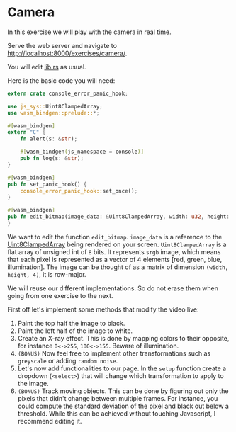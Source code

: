 # Camera

In this exercise we will play with the camera in real time.

Serve the web server and navigate to [http://localhost:8000/exercises/camera/](http://localhost:8000/exercises/camera/).

You will edit [lib.rs](../../rust-wasm-template/lib.rs) as usual.

Here is the basic code you will need:

```rust
extern crate console_error_panic_hook;

use js_sys::Uint8ClampedArray;
use wasm_bindgen::prelude::*;

#[wasm_bindgen]
extern "C" {
    fn alert(s: &str);

    #[wasm_bindgen(js_namespace = console)]
    pub fn log(s: &str);
}

#[wasm_bindgen]
pub fn set_panic_hook() {
    console_error_panic_hook::set_once();
}

#[wasm_bindgen]
pub fn edit_bitmap(image_data: &Uint8ClampedArray, width: u32, height: u32) {
}

```

We want to edit the function `edit_bitmap`. `image_data` is a reference to the [Uint8ClampedArray](https://rustwasm.github.io/wasm-bindgen/api/js_sys/struct.Uint8ClampedArray.html) being rendered on your screen. `Uint8ClampedArray` is a flat array of unsigned int of `8` bits.
It represents `srgb` image, which means that each pixel is represented as a vector of 4 elements [red, green, blue, illumination].
The image can be thought of as a matrix of dimension `(width, height, 4)`, it is row-major.

We will reuse our different implementations. So do not erase them when going from one exercise to the next.

First off let's implement some methods that modify the video live:

1. Paint the top half the image to black.
2. Paint the left half of the image to white.
3. Create an X-ray effect. This is done by mapping colors to their opposite, for instance `0<->255`, `100<->155`. Beware of illumination.
4. `(BONUS)` Now feel free to implement other transformations such as `greyscale` or adding `random noise`.
5. Let's now add functionalities to our page. In the `setup` function create a dropdown (`<select>`) that will change which transformation to apply to the image.
6. `(BONUS)` Track moving objects. This can be done by figuring out only the pixels that didn't change between multiple frames. For instance, you could compute the standard deviation of the pixel and black out below a threshold.
While this can be achieved without touching Javascript, I recommend editing it.
